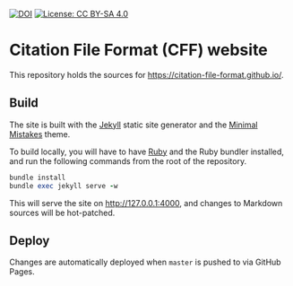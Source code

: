 [![DOI](https://zenodo.org/badge/DOI/10.5281/zenodo.1003149.svg)](https://doi.org/10.5281/zenodo.1003149) [![License: CC BY-SA 4.0](https://img.shields.io/badge/License-CC%20BY--SA%204.0-lightgrey.svg)](https://creativecommons.org/licenses/by-sa/4.0/)

# Citation File Format (CFF) website

This repository holds the sources for <https://citation-file-format.github.io/>.


## Build

The site is built with the [Jekyll]() static site generator and the [Minimal Mistakes]() theme.

To build locally, you will have to have [Ruby]() and the Ruby bundler installed, and run the following commands from the root of the repository.

```ruby
bundle install
bundle exec jekyll serve -w
```

This will serve the site on <http://127.0.0.1:4000>, and changes to Markdown sources will be hot-patched.

## Deploy

Changes are automatically deployed when `master` is pushed to via GitHub Pages.
